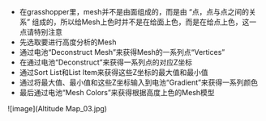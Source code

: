 - 在grasshopper里，mesh并不是由面组成的，而是由 “点，点与点之间的关系” 组成的，所以给Mesh上色时并不是在给面上色，而是在给点上色，这一点请特别注意
- 先选取要进行高度分析的Mesh
- 通过电池“Deconstruct Mesh”来获得Mesh的一系列点“Vertices”
- 在通过电池“Deconstruct”来获得一系列点的对应Z坐标
- 通过Sort List和List Item来获得这些Z坐标的最大值和最小值
- 通过将最大值、最小值和这些Z坐标输入到电池“Gradient”来获得一系列颜色
- 最后通过电池“Mesh Colors”来获得根据高度上色的Mesh模型

![image](Altitude Map_03.jpg)

